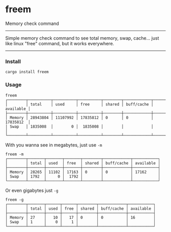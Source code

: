 # freem

Memory check command

---

Simple memory check command to see
total memory, swap, cache... just like
linux "free" command, but it works
everywhere.

---

### Install

`cargo install freem`

### Usage

```
freem
┌────────┬──────────┬──────────┬──────────┬────────┬────────────┬───────────┐
│        │ total    │ used     │ free     │ shared │ buff/cache │ available │
├────────┼──────────┼──────────┼──────────┼────────┼────────────┼───────────┤
│ Memory │ 28943804 │ 11107992 │ 17835812 │ 0      │ 0          │ 17835812  │
│ Swap   │ 1835008  │        0 │  1835008 │        │            │           │
└────────┴──────────┴──────────┴──────────┴────────┴────────────┴───────────┘
```

With you wanna see in megabytes, just use `-m`

```
freem -m
┌────────┬───────┬───────┬───────┬────────┬────────────┬───────────┐
│        │ total │ used  │ free  │ shared │ buff/cache │ available │
├────────┼───────┼───────┼───────┼────────┼────────────┼───────────┤
│ Memory │ 28265 │ 11102 │ 17163 │ 0      │ 0          │ 17162     │
│ Swap   │ 1792  │     0 │  1792 │        │            │           │
└────────┴───────┴───────┴───────┴────────┴────────────┴───────────┘
```

Or even gigabytes just `-g`

```
freem -g
┌────────┬───────┬──────┬──────┬────────┬────────────┬───────────┐
│        │ total │ used │ free │ shared │ buff/cache │ available │
├────────┼───────┼──────┼──────┼────────┼────────────┼───────────┤
│ Memory │ 27    │   10 │   17 │ 0      │ 0          │ 16        │
│ Swap   │ 1     │    0 │    1 │        │            │           │
└────────┴───────┴──────┴──────┴────────┴────────────┴───────────┘
```
